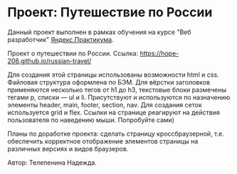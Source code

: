 # Проект: Путешествие по России

Данный проект выполнен в рамках обучения на курсе "Веб разработчик" [Яндекс.Практикума](https://practicum.yandex.ru/web/).

Проект о путешествии по России. Ссылка: https://hope-208.github.io/russian-travel/

Для создания этой страницы использованы возможности html и css. Файловая структура оформлена по БЭМ. Для вёрстки заголовков применяются несколько тегов от h1 до h3, текстовые блоки размечены тегами p, списки — ul и li. Присутствуют и используются по назначению элементы header, main, footer, section, nav. Для создания сеток используется grid и flex. Ссылки на странице реагируют на действия пользователя по наведению мыши. Попробуйте сами)

Планы по доработке проекта: сделать страницу кроссбраузерной, т.е. обеспечить корректное отображение элементов страницы на различных версиях и видов браузеров.  

Автор: Телепенина Надежда.